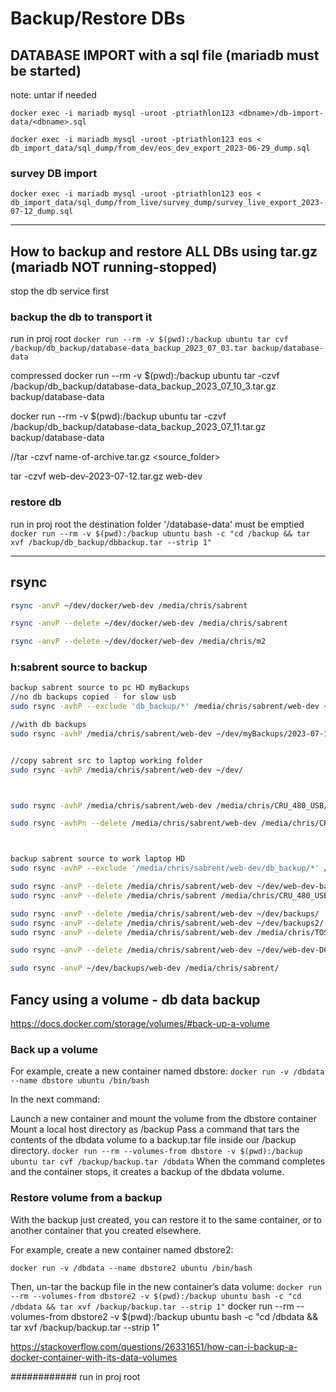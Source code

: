 # Backup/Restore DBs

## DATABASE IMPORT with a sql file (mariadb must be started)

note: untar if needed

`docker exec -i mariadb mysql -uroot -ptriathlon123 <dbname>/db-import-data/<dbname>.sql`

`docker exec -i mariadb mysql -uroot -ptriathlon123 eos < db_import_data/sql_dump/from_dev/eos_dev_export_2023-06-29_dump.sql`

### survey DB import
`docker exec -i mariadb mysql -uroot -ptriathlon123 eos < db_import_data/sql_dump/from_live/survey_dump/survey_live_export_2023-07-12_dump.sql`


---
## How to backup and restore ALL DBs using tar.gz (mariadb NOT running-stopped)

stop the db service first

### backup the db to transport it

run in proj root
`docker run --rm -v $(pwd):/backup ubuntu tar cvf /backup/db_backup/database-data_backup_2023_07_03.tar backup/database-data`

compressed
docker run --rm -v $(pwd):/backup ubuntu tar -czvf /backup/db_backup/database-data_backup_2023_07_10_3.tar.gz backup/database-data


docker run --rm -v $(pwd):/backup ubuntu tar -czvf /backup/db_backup/database-data_backup_2023_07_11.tar.gz backup/database-data

//tar -czvf name-of-archive.tar.gz  <source_folder>

tar -czvf web-dev-2023-07-12.tar.gz  web-dev


### restore db

run in proj root
the destination folder '/database-data' must be emptied
`docker run --rm -v $(pwd):/backup ubuntu bash -c "cd /backup && tar xvf /backup/db_backup/dbbackup.tar --strip 1"`

---

## rsync

```bash
rsync -anvP ~/dev/docker/web-dev /media/chris/sabrent

rsync -anvP --delete ~/dev/docker/web-dev /media/chris/sabrent

rsync -anvP --delete ~/dev/docker/web-dev /media/chris/m2
```

### h:sabrent source to backup

```BASH
backup sabrent source to pc HD myBackups
//no db backups copied - for slow usb
sudo rsync -avhP --exclude 'db_backup/*' /media/chris/sabrent/web-dev ~/dev/myBackups/2023-07-10/

//with db backups
sudo rsync -avhP /media/chris/sabrent/web-dev ~/dev/myBackups/2023-07-11/


//copy sabrent src to laptop working folder
sudo rsync -avhP /media/chris/sabrent/web-dev ~/dev/



sudo rsync -avhP /media/chris/sabrent/web-dev /media/chris/CRU_480_USB/myBackups/2023-07-10_2/

sudo rsync -avhPn --delete /media/chris/sabrent/web-dev /media/chris/CRU_480_USB/



backup sabrent source to work laptop HD
sudo rsync -avhP --exclude '/media/chris/sabrent/web-dev/db_backup/*' /media/chris/sabrent/web-dev ~/dev/myBackups/2023-07-10_3/

sudo rsync -anvP --delete /media/chris/sabrent/web-dev ~/dev/web-dev-backups/2/
sudo rsync -anvP --delete /media/chris/sabrent /media/chris/CRU_480_USB/

sudo rsync -anvP --delete /media/chris/sabrent/web-dev ~/dev/backups/
sudo rsync -anvP --delete /media/chris/sabrent/web-dev ~/dev/backups2/
sudo rsync -anvP --delete /media/chris/sabrent/web-dev /media/chris/TOSH_USB

sudo rsync -anvP --delete /media/chris/sabrent/web-dev ~/dev/web-dev-DC-v1

sudo rsync -anvP ~/dev/backups/web-dev /media/chris/sabrent/
```

## Fancy using a volume - db data backup

<https://docs.docker.com/storage/volumes/#back-up-a-volume>

### Back up a volume

For example, create a new container named dbstore:
`docker run -v /dbdata --name dbstore ubuntu /bin/bash`

In the next command:

Launch a new container and mount the volume from the dbstore container
Mount a local host directory as /backup
Pass a command that tars the contents of the dbdata volume to a backup.tar file inside our /backup directory.
`docker run --rm --volumes-from dbstore -v $(pwd):/backup ubuntu tar cvf /backup/backup.tar /dbdata`
When the command completes and the container stops, it creates a backup of the dbdata volume.

### Restore volume from a backup

With the backup just created, you can restore it to the same container, or to another container that you created elsewhere.

For example, create a new container named dbstore2:

`docker run -v /dbdata --name dbstore2 ubuntu /bin/bash`

Then, un-tar the backup file in the new container’s data volume:
`docker run --rm --volumes-from dbstore2 -v $(pwd):/backup ubuntu bash -c "cd /dbdata && tar xvf /backup/backup.tar --strip 1"`
docker run --rm --volumes-from dbstore2 -v $(pwd):/backup ubuntu bash -c "cd /dbdata && tar xvf /backup/backup.tar --strip 1"

<https://stackoverflow.com/questions/26331651/how-can-i-backup-a-docker-container-with-its-data-volumes>

############
run in proj root
